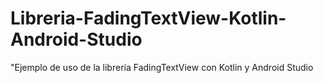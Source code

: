 # Libreria-FadingTextView-Kotlin-Android-Studio

"Ejemplo de uso de la librería FadingTextView con Kotlin y Android Studio
